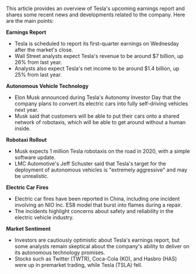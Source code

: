 This article provides an overview of Tesla's upcoming earnings report and shares some recent news and developments related to the company. Here are the main points:

**Earnings Report**

* Tesla is scheduled to report its first-quarter earnings on Wednesday after the market's close.
* Wall Street analysts expect Tesla's revenue to be around $7 billion, up 26% from last year.
* Analysts also expect Tesla's net income to be around $1.4 billion, up 25% from last year.

**Autonomous Vehicle Technology**

* Elon Musk announced during Tesla's Autonomy Investor Day that the company plans to convert its electric cars into fully self-driving vehicles next year.
* Musk said that customers will be able to put their cars onto a shared network of robotaxis, which will be able to get around without a human inside.

**Robotaxi Rollout**

* Musk expects 1 million Tesla robotaxis on the road in 2020, with a simple software update.
* LMC Automotive's Jeff Schuster said that Tesla's target for the deployment of autonomous vehicles is "extremely aggressive" and may be unrealistic.

**Electric Car Fires**

* Electric car fires have been reported in China, including one incident involving an NIO Inc. ES8 model that burst into flames during a repair.
* The incidents highlight concerns about safety and reliability in the electric vehicle industry.

**Market Sentiment**

* Investors are cautiously optimistic about Tesla's earnings report, but some analysts remain skeptical about the company's ability to deliver on its autonomous technology promises.
* Stocks such as Twitter (TWTR), Coca-Cola (KO), and Hasbro (HAS) were up in premarket trading, while Tesla (TSLA) fell.